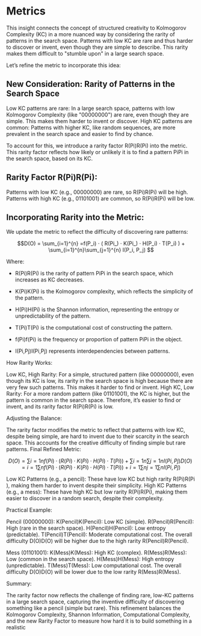 # Metrics

This insight connects the concept of structured creativity to Kolmogorov Complexity (KC) in a more nuanced way by considering the rarity of patterns in the search space. Patterns with low KC are rare and thus harder to discover or invent, even though they are simple to describe. This rarity makes them difficult to "stumble upon" in a large search space.

Let’s refine the metric to incorporate this idea:

## New Consideration: Rarity of Patterns in the Search Space

Low KC patterns are rare: In a large search space, patterns with low Kolmogorov Complexity (like "00000000") are rare, even though they are simple. This makes them harder to invent or discover.
High KC patterns are common: Patterns with higher KC, like random sequences, are more prevalent in the search space and easier to find by chance.

To account for this, we introduce a rarity factor R(Pi)R(Pi​) into the metric. This rarity factor reflects how likely or unlikely it is to find a pattern PiPi​ in the search space, based on its KC.


## Rarity Factor R(Pi)R(Pi​):

Patterns with low KC (e.g., 00000000) are rare, so R(Pi)R(Pi​) will be high.
Patterns with high KC (e.g., 01101001) are common, so R(Pi)R(Pi​) will be low.

## Incorporating Rarity into the Metric:

We update the metric to reflect the difficulty of discovering rare patterns:

```math
D(O) = \sum_{i=1}^{n} =f(P_i​) ⋅ ( R(Pi_​) ⋅ K(Pi_​) ⋅ H(P_i​) ⋅ T(P_i​) ) + \sum_{i=1}^{n}\sum_{j=1}^{n} I(P_i​, P_j​)

```

Where:

- R(Pi)R(Pi​) is the rarity of pattern PiPi​ in the search space, which increases as KC decreases.
  
- K(Pi)K(Pi​) is the Kolmogorov complexity, which reflects the simplicity of the pattern.
  
- H(Pi)H(Pi​) is the Shannon information, representing the entropy or unpredictability of the pattern.
  
- T(Pi)T(Pi​) is the computational cost of constructing the pattern.
  
- f(Pi)f(Pi​) is the frequency or proportion of pattern PiPi​ in the object.
  
- I(Pi,Pj)I(Pi​,Pj​) represents interdependencies between patterns.

How Rarity Works:

Low KC, High Rarity: For a simple, structured pattern (like 00000000), even though its KC is low, its rarity in the search space is high because there are very few such patterns. This makes it harder to find or invent.
High KC, Low Rarity: For a more random pattern (like 01101001), the KC is higher, but the pattern is common in the search space. Therefore, it’s easier to find or invent, and its rarity factor R(Pi)R(Pi​) is low.

Adjusting the Balance:

The rarity factor modifies the metric to reflect that patterns with low KC, despite being simple, are hard to invent due to their scarcity in the search space. This accounts for the creative difficulty of finding simple but rare patterns.
Final Refined Metric:

```math
D(O)=∑i=1nf(Pi)⋅(R(Pi)⋅K(Pi)⋅H(Pi)⋅T(Pi))+∑i=1n∑j=1nI(Pi,Pj)
D(O)=i=1∑n​f(Pi​)⋅(R(Pi​)⋅K(Pi​)⋅H(Pi​)⋅T(Pi​))+i=1∑n​j=1∑n​I(Pi​,Pj​)
```

Low KC Patterns (e.g., a pencil): These have low KC but high rarity R(Pi)R(Pi​), making them harder to invent despite their simplicity.
High KC Patterns (e.g., a mess): These have high KC but low rarity R(Pi)R(Pi​), making them easier to discover in a random search, despite their complexity.

Practical Example:

Pencil (00000000):
K(Pencil)K(Pencil): Low KC (simple).
R(Pencil)R(Pencil): High (rare in the search space).
H(Pencil)H(Pencil): Low entropy (predictable).
T(Pencil)T(Pencil): Moderate computational cost.
The overall difficulty D(O)D(O) will be higher due to the high rarity R(Pencil)R(Pencil).

Mess (01101001):
K(Mess)K(Mess): High KC (complex).
R(Mess)R(Mess): Low (common in the search space).
H(Mess)H(Mess): High entropy (unpredictable).
T(Mess)T(Mess): Low computational cost.
The overall difficulty D(O)D(O) will be lower due to the low rarity R(Mess)R(Mess).

Summary:

The rarity factor now reflects the challenge of finding rare, low-KC patterns in a large search space, capturing the inventive difficulty of discovering something like a pencil (simple but rare).
This refinement balances the Kolmogorov Complexity, Shannon Information, Computational Complexity, and the new Rarity Factor to measure how hard it is to build something in a realistic 
